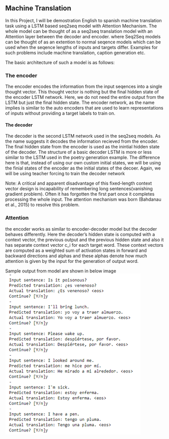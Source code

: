 ## Machine Translation

In this Project, I will be demostration English to spanish machine translation task using a LSTM based seq2seq model with Attention Mechanism. The whole model can be thought of as a seq2seq translation model with an Attention layer between the decoder and encoder. where Seq2Seq models can be thought of as an extention to normal seqence models which can be used when the seqence lengths of inputs and targets differ. Examples for such problems include machine translation, caption generation etc.

The basic architecture of such a model is as follows:

### The encoder
The encoder encodes the information from the input seqences into a single thought vector. This thought vector is nothing but the final hidden state of the encoder LSTM network. Here, we do not need the entire output from the LSTM but just the final hidden state. The encoder network, as the name implies is similar to the auto encoders that are used to learn representations of inputs without providing a target labels to train on.

#### The decoder
The decoder is the second LSTM network used in the seq2seq models. As the name suggests it decodes the information recieved from the encoder. The final hidden state from the encoder is used as the inintial hidden state of the decoder. The structure of a basic decoder LSTM is more or less similar to the LSTM used in the poetry generation example. The difference here is that, instead of using our own custom initial states, we will be using the finial states of the encoder as the initial states of the decoer. Again, we will be using teacher forcing to train the decoder network

Note:
A critical and apparent disadvantage of this fixed-length context vector design is incapability of remembering long sentences(vanishing gradient problem). Often it has forgotten the first part once it completes processing the whole input. The attention mechanism was born (Bahdanau et al., 2015) to resolve this problem.


### Attention
 the encoder works as similar to encoder-decoder model but the decoder behaves differently. Here the decoder’s hidden state is computed with a context vector, the previous output and the previous hidden state and also it has separate context vector c_i for each target word. These context vectors are computed as a weighted sum of activation states in forward and backward directions and alphas and these alphas denote how much attention is given by the input for the generation of output word.

 Sample output from model are shown in below image
 <img src="./img/sample_output.png">